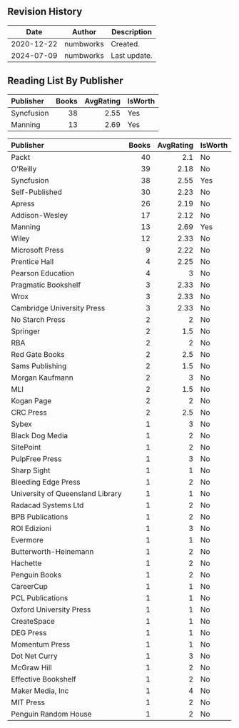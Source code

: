 ## Revision History

|Date|Author|Description|
|---|---|---|
|2020-12-22|numbworks|Created.|
|2024-07-09|numbworks|Last update.|

## Reading List By Publisher

| Publisher   |   Books |   AvgRating | IsWorth   |
|:------------|--------:|------------:|:----------|
| Syncfusion  |      38 |        2.55 | Yes       |
| Manning     |      13 |        2.69 | Yes       |

| Publisher                        |   Books |   AvgRating | IsWorth   |
|:---------------------------------|--------:|------------:|:----------|
| Packt                            |      40 |        2.1  | No        |
| O'Reilly                         |      39 |        2.18 | No        |
| Syncfusion                       |      38 |        2.55 | Yes       |
| Self-Published                   |      30 |        2.23 | No        |
| Apress                           |      26 |        2.19 | No        |
| Addison-Wesley                   |      17 |        2.12 | No        |
| Manning                          |      13 |        2.69 | Yes       |
| Wiley                            |      12 |        2.33 | No        |
| Microsoft Press                  |       9 |        2.22 | No        |
| Prentice Hall                    |       4 |        2.25 | No        |
| Pearson Education                |       4 |        3    | No        |
| Pragmatic Bookshelf              |       3 |        2.33 | No        |
| Wrox                             |       3 |        2.33 | No        |
| Cambridge University Press       |       3 |        2.33 | No        |
| No Starch Press                  |       2 |        2    | No        |
| Springer                         |       2 |        1.5  | No        |
| RBA                              |       2 |        2    | No        |
| Red Gate Books                   |       2 |        2.5  | No        |
| Sams Publishing                  |       2 |        1.5  | No        |
| Morgan Kaufmann                  |       2 |        3    | No        |
| MLI                              |       2 |        1.5  | No        |
| Kogan Page                       |       2 |        2    | No        |
| CRC Press                        |       2 |        2.5  | No        |
| Sybex                            |       1 |        3    | No        |
| Black Dog Media                  |       1 |        2    | No        |
| SitePoint                        |       1 |        2    | No        |
| PulpFree Press                   |       1 |        3    | No        |
| Sharp Sight                      |       1 |        1    | No        |
| Bleeding Edge Press              |       1 |        2    | No        |
| University of Queensland Library |       1 |        1    | No        |
| Radacad Systems Ltd              |       1 |        2    | No        |
| BPB Publications                 |       1 |        2    | No        |
| ROI Edizioni                     |       1 |        3    | No        |
| Evermore                         |       1 |        1    | No        |
| Butterworth-Heinemann            |       1 |        2    | No        |
| Hachette                         |       1 |        2    | No        |
| Penguin Books                    |       1 |        2    | No        |
| CareerCup                        |       1 |        1    | No        |
| PCL Publications                 |       1 |        1    | No        |
| Oxford University Press          |       1 |        1    | No        |
| CreateSpace                      |       1 |        1    | No        |
| DEG Press                        |       1 |        1    | No        |
| Momentum Press                   |       1 |        1    | No        |
| Dot Net Curry                    |       1 |        3    | No        |
| McGraw Hill                      |       1 |        2    | No        |
| Effective Bookshelf              |       1 |        2    | No        |
| Maker Media, Inc                 |       1 |        4    | No        |
| MIT Press                        |       1 |        2    | No        |
| Penguin Random House             |       1 |        2    | No        |
